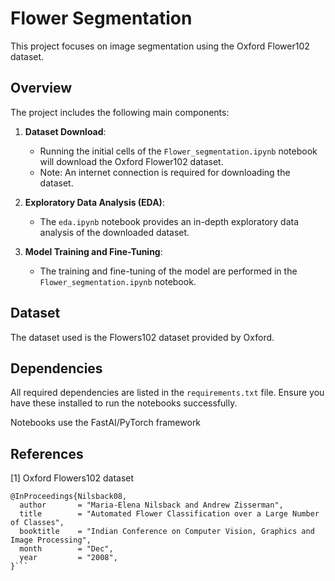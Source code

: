# Flower Segmentation

This project focuses on image segmentation using the Oxford Flower102 dataset.

## Overview

The project includes the following main components:

1. **Dataset Download**:
    - Running the initial cells of the `Flower_segmentation.ipynb` notebook will download the Oxford Flower102 dataset. 
    - Note: An internet connection is required for downloading the dataset.

2. **Exploratory Data Analysis (EDA)**:
    - The `eda.ipynb` notebook provides an in-depth exploratory data analysis of the downloaded dataset.

3. **Model Training and Fine-Tuning**:
    - The training and fine-tuning of the model are performed in the `Flower_segmentation.ipynb` notebook.

## Dataset

The dataset used is the Flowers102 dataset provided by Oxford.

## Dependencies

All required dependencies are listed in the `requirements.txt` file. Ensure you have these installed to run the notebooks successfully.

Notebooks use the FastAI/PyTorch framework

## References

[1] Oxford Flowers102 dataset
```
@InProceedings{Nilsback08,
  author       = "Maria-Elena Nilsback and Andrew Zisserman",
  title        = "Automated Flower Classification over a Large Number of Classes",
  booktitle    = "Indian Conference on Computer Vision, Graphics and Image Processing",
  month        = "Dec",
  year         = "2008",
}```
